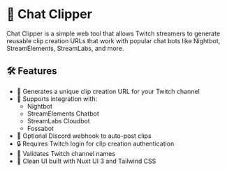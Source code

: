 # 🔗 Chat Clipper

Chat Clipper is a simple web tool that allows Twitch streamers to generate reusable clip creation URLs that work with popular chat bots like Nightbot, StreamElements, StreamLabs, and more.

## 🛠 Features

- 🔗 Generates a unique clip creation URL for your Twitch channel
- 🤖 Supports integration with:
  - Nightbot
  - StreamElements Chatbot
  - StreamLabs Cloudbot
  - Fossabot
- 📩 Optional Discord webhook to auto-post clips
- 🔒 Requires Twitch login for clip creation authentication
- 🧪 Validates Twitch channel names
- 🎨 Clean UI built with Nuxt UI 3 and Tailwind CSS